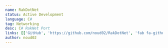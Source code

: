 ```yaml
---
name: RakDotNet
status: Active Development
language: C#
tag: Networking
desc: C# RakNet Port
links: [['GitHub', 'https://github.com/noud02/RakDotNet', 'fab fa-github']]
author: noud02
---
```


